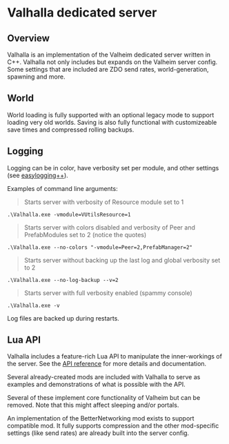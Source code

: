 # Valhalla dedicated server

## Overview

Valhalla is an implementation of the Valheim dedicated server written in C++.
Valhalla not only includes but expands on the Valheim server
config. Some settings that are included are ZDO 
send rates, world-generation, spawning and more. 

## World

World loading is fully supported with an optional legacy mode
to support loading very old worlds. Saving is also fully functional with 
customizeable save times and compressed rolling backups.

## Logging

Logging can be in color, have
verbosity set per module, and other settings 
(see [easylogging++](https://github.com/amrayn/easyloggingpp#vmodule)).

Examples of command line arguments: 

  > Starts server with verbosity of Resource module set to 1
  ```
  .\Valhalla.exe -vmodule=VUtilsResource=1
  ```
  
  > Starts server with colors disabled and verbosity of Peer and PrefabModules set to 2 (notice the quotes)
  ```
  .\Valhalla.exe --no-colors "-vmodule=Peer=2,PrefabManager=2"
  ```
  
  > Starts server without backing up the last log and global verbosity set to 2
  ```
  .\Valhalla.exe --no-log-backup --v=2
  ```

  > Starts server with full verbosity enabled (spammy console)
  ```
  .\Valhalla.exe -v
  ```

Log files are backed up during restarts.

## Lua API

Valhalla includes a feature-rich Lua API to manipulate the inner-workings 
of the server. See the [API reference](reference/) for more details and 
documentation.

Several already-created mods are included with Valhalla to serve as 
examples and demonstrations of what is possible with the API.

Several of these implement core functionality of Valheim but can be
removed. Note that this might affect sleeping and/or portals.

An implementation of the BetterNetworking mod exists to support
compatible mod. It fully supports
compression and the other mod-specific settings (like send rates) 
are already built into the server config.